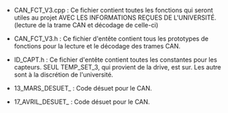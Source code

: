 

* CAN_FCT_V3.cpp : Ce fichier contient toutes les fonctions qui seront utiles au projet AVEC LES INFORMATIONS REÇUES DE L'UNIVERSITÉ. (lecture de la trame CAN et décodage de celle-ci)

* CAN_FCT_V3.h : Ce fichier d'entête contient tous les prototypes de fonctions pour la lecture et le décodage des trames CAN.

* ID_CAPT.h : Ce fichier d'entête contient toutes les constantes pour les capteurs. SEUL TEMP_SET_3, qui provient de la drive, est sur. Les autre sont à la discrétion de l'université.

* 13_MARS_DESUET_ : Code désuet pour le CAN.

* 17_AVRIL_DESUET_ : Code désuet pour le CAN.
